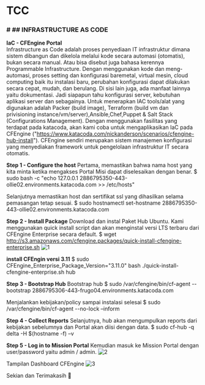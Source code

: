 # TCC
### # ##  **INFRASTRUCTURE AS CODE**

**IaC - CFEngine Portal**</br>
Infrastructure as Code adalah proses penyediaan IT infrastruktur dimana sistem dibangun dan dikelola melalui kode secara automasi (otomatis), bukan secara manual. Atau bisa disebut juga bahasa kerennya Programmable Infrastructure.
Dengan menggunakan kode dan meng-automasi, proses setting dan konfigurasi baremetal, virtual mesin, cloud computing baik itu instalasi baru, perubahan konfigurasi dapat dilakukan secara cepat, mudah, dan berulang. Di sisi lain juga, ada manfaat lainnya yaitu dokumentasi. Jadi siapapun tahu konfigurasi server, kebutuhan aplikasi server dan sebagainya.
Untuk menerapkan IAC tools/alat yang digunakan adalah Packer (build image), Terraform (build vm dan privisioning instance/vm/server),Ansible,Chef,Puppet & Salt Stack (Configurations Management).
Dengan menggunakan fasilitas yang terdapat pada katacoda, akan kami coba untuk mengaplikasikan IaC pada CFEngine ("https://www.katacoda.com/nickanderson/scenarios/cfengine-hub-install"). CFEngine sendiri merupakan sistem manajemen konfigurasi yang menyediakan framework untuk pengelolaan infrastruktur IT secara otomatis.

**Step 1 - Configure the host**
Pertama, memastikan bahwa nama host yang kita minta ketika mengakses Portal Misi dapat diselesaikan dengan benar. 
$ sudo bash -c "echo 127.0.0.1 2886795350-443-ollie02.environments.katacoda.com >> /etc/hosts"

Selanjutnya memastikan host dan sertifikat ssl yang dihasilkan selama pemasangan tetap sesuai.
 $ sudo hostnamectl set-hostname 2886795350-443-ollie02.environments.katacoda.com

**Step 2 - Install Package**
Download dan instal Paket Hub Ubuntu. Kami menggunakan quick install script dan akan menginstal versi LTS terbaru dari CFEngine Enterprise secara default.
$ wget http://s3.amazonaws.com/cfengine.packages/quick-install-cfengine-enterprise.sh
![1](https://user-images.githubusercontent.com/42165699/49919363-ee58fb00-fed8-11e8-8f8f-f0d19c73422e.png)

**install CFEngin versi 3.11**
$ sudo CFEngine_Enterprise_Package_Version="3.11.0" bash ./quick-install-cfengine-enterprise.sh hub

**Step 3 - Bootstrap Hub**
Bootstrap hub
$ sudo /var/cfengine/bin/cf-agent --bootstrap 2886795306-443-frugo04.environments.katacoda.com

Menjalankan kebijakan/policy sampai instalasi selesai
$ sudo /var/cfengine/bin/cf-agent --no-lock –inform

**Step 4 - Collect Reports**
Selanjutnya, hub akan mengumpulkan reports dari kebijakan sebelumnya dan Portal akan diisi dengan data. 
$ sudo cf-hub -q delta -H $(hostname -f) –v







**Step 5 - Log in to Mission Portal**
Kemudian masuk ke Mission Portal  dengan user/password yaitu admin / admin.
![2](https://user-images.githubusercontent.com/42165699/49919462-47289380-fed9-11e8-9e9f-6b0b4c0ef110.png)

Tampilan Dashboard CFEngine
![3](https://user-images.githubusercontent.com/42165699/49919495-632c3500-fed9-11e8-840e-cc0885ca11a0.png)

Sekian dan Terimakasih 

